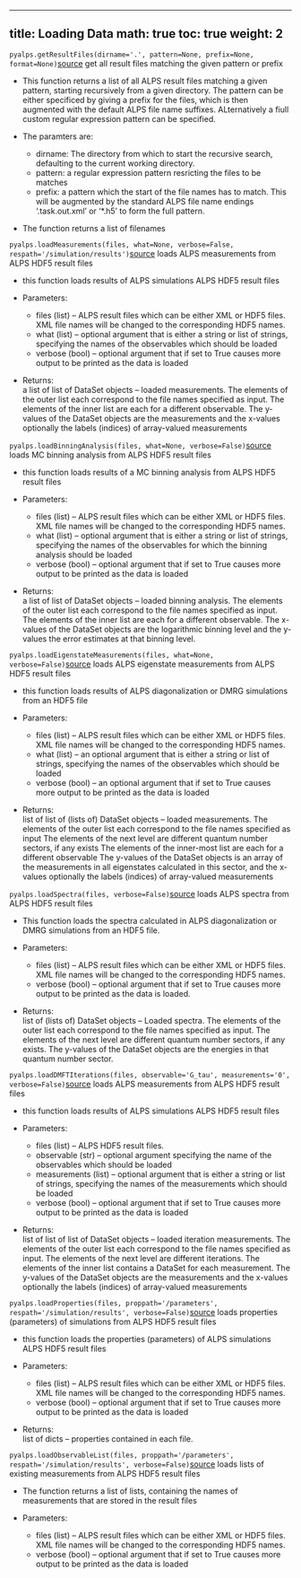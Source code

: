 
---
title: Loading Data
math: true
toc: true
weight: 2
---


`pyalps.getResultFiles(dirname='.', pattern=None, prefix=None, format=None)`[source](../../pythonapi/sourcetools#pyalpsgetresultfiles)
get all result files matching the given pattern or prefix

- This function returns a list of all ALPS result files matching a given pattern, starting recursively from a given directory. The pattern can be either specificed by giving a prefix for the files, which is then augmented with the default ALPS file name suffixes. ALternatively a fiull custom regular expression pattern can be specified.

- The paramters are:

   - dirname: The directory from which to start the recursive search, defaulting to the current working directory. 
   - pattern: a regular expression pattern resricting the files to be matches 
   - prefix: a pattern which the start of the file names has to match. This will be augmented by the standard ALPS file name endings ‘.task.out.xml’ or ‘\*.h5’ to form the full pattern.

- The function returns a list of filenames


`pyalps.loadMeasurements(files, what=None, verbose=False, respath='/simulation/results')`[source](../../pythonapi/sourceload#pyalpsloadmeasurements)
loads ALPS measurements from ALPS HDF5 result files

- this function loads results of ALPS simulations ALPS HDF5 result files

- Parameters:    
   - files (list) – ALPS result files which can be either XML or HDF5 files. XML file names will be changed to the corresponding HDF5 names.
   - what (list) – optional argument that is either a string or list of strings, specifying the names of the observables which should be loaded
   - verbose (bool) – optional argument that if set to True causes more output to be printed as the data is loaded
- Returns:    
  a list of list of DataSet objects – loaded measurements. The elements of the outer list each correspond to the file names specified as input. The elements of the inner list are each for a different observable. The y-values of the DataSet objects are the measurements and the x-values optionally the labels (indices) of array-valued measurements

`pyalps.loadBinningAnalysis(files, what=None, verbose=False)`[source](../../pythonapi/sourceload#pyalpsloadbinninganalysis)
loads MC binning analysis from ALPS HDF5 result files

- this function loads results of a MC binning analysis from ALPS HDF5 result files

- Parameters:    
   - files (list) – ALPS result files which can be either XML or HDF5 files. XML file names will be changed to the corresponding HDF5 names.
   - what (list) – optional argument that is either a string or list of strings, specifying the names of the observables for which the binning analysis should be loaded
   - verbose (bool) – optional argument that if set to True causes more output to be printed as the data is loaded
   
- Returns:    
  a list of list of DataSet objects – loaded binning analysis. The elements of the outer list each correspond to the file names specified as input. The elements of the inner list are each for a different observable. The x-values of the DataSet objects are the logarithmic binning level and the y-values the error estimates at that binning level.

`pyalps.loadEigenstateMeasurements(files, what=None, verbose=False)`[source](../../pythonapi/sourceload#pyalpsloadeigenstatemeasurements)
loads ALPS eigenstate measurements from ALPS HDF5 result files

- this function loads results of ALPS diagonalization or DMRG simulations from an HDF5 file

- Parameters:    
   - files (list) – ALPS result files which can be either XML or HDF5 files. XML file names will be changed to the corresponding HDF5 names.
   - what (list) – an optional argument that is either a string or list of strings, specifying the names of the observables which should be loaded
   - verbose (bool) – an optional argument that if set to True causes more output to be printed as the data is loaded

- Returns:    
   list of list of (lists of) DataSet objects – loaded measurements. The elements of the outer list each correspond to the file names specified as input The elements of the next level are different quantum number sectors, if any exists The elements of the inner-most list are each for a different observable The y-values of the DataSet objects is an array of the measurements in all eigenstates calculated in this sector, and the x-values optionally the labels (indices) of array-valued measurements

`pyalps.loadSpectra(files, verbose=False)`[source](../../pythonapi/sourceload#pyalpsloadspectra)
loads ALPS spectra from ALPS HDF5 result files

- This function loads the spectra calculated in ALPS diagonalization or DMRG simulations from an HDF5 file.

- Parameters:    
   - files (list) – ALPS result files which can be either XML or HDF5 files. XML file names will be changed to the corresponding HDF5 names.
   - verbose (bool) – optional argument that if set to True causes more output to be printed as the data is loaded.
- Returns:    
   list of (lists of) DataSet objects – Loaded spectra. The elements of the outer list each correspond to the file names specified as input. The elements of the next level are different quantum number sectors, if any exists. The y-values of the DataSet objects are the energies in that quantum number sector.

`pyalps.loadDMFTIterations(files, observable='G_tau', measurements='0', verbose=False)`[source](../../pythonapi/sourceload#pyalpsloaddmftiterations)
loads ALPS measurements from ALPS HDF5 result files

- this function loads results of ALPS simulations ALPS HDF5 result files

- Parameters:    
   - files (list) – ALPS HDF5 result files.
   - observable (str) – optional argument specifying the name of the observables which should be loaded
   - measurements (list) – optional argument that is either a string or list of strings, specifying the names of the measurements which should be loaded
   - verbose (bool) – optional argument that if set to True causes more output to be printed as the data is loaded
- Returns:    
   list of list of list of DataSet objects – loaded iteration measurements. The elements of the outer list each correspond to the file names specified as input. The elements of the next level are different iterations. The elements of the inner list contains a DataSet for each measurement. The y-values of the DataSet objects are the measurements and the x-values optionally the labels (indices) of array-valued measurements

`pyalps.loadProperties(files, proppath='/parameters', respath='/simulation/results', verbose=False)`[source](../../pythonapi/sourceload#pyalpsloadproperties)
 loads properties (parameters) of simulations from ALPS HDF5 result files

- this function loads the properties (parameters) of ALPS simulations ALPS HDF5 result files

- Parameters:    
   - files (list) – ALPS result files which can be either XML or HDF5 files. XML file names will be changed to the corresponding HDF5 names.
   - verbose (bool) – optional argument that if set to True causes more output to be printed as the data is loaded
- Returns:    
   list of dicts – properties contained in each file.

`pyalps.loadObservableList(files, proppath='/parameters', respath='/simulation/results', verbose=False)`[source](../../pythonapi/sourceload#pyalpsloadobservablelist)
loads lists of existing measurements from ALPS HDF5 result files

- The function returns a list of lists, containing the names of measurements that are stored in the result files

- Parameters:    
   - files (list) – ALPS result files which can be either XML or HDF5 files. XML file names will be changed to the corresponding HDF5 names.
   - verbose (bool) – optional argument that if set to True causes more output to be printed as the data is loaded
